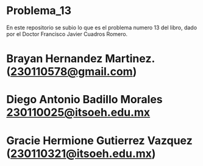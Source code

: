 # Problema_13

En este repositorio se subio lo que es el problema numero 13 del libro, dado por el Doctor Francisco Javier Cuadros Romero.
# Brayan Hernandez Martinez. (230110578@gmail.com)

# Diego Antonio Badillo Morales 230110025@itsoeh.edu.mx

# Gracie Hermione Gutierrez Vazquez (230110321@itsoeh.edu.mx)


